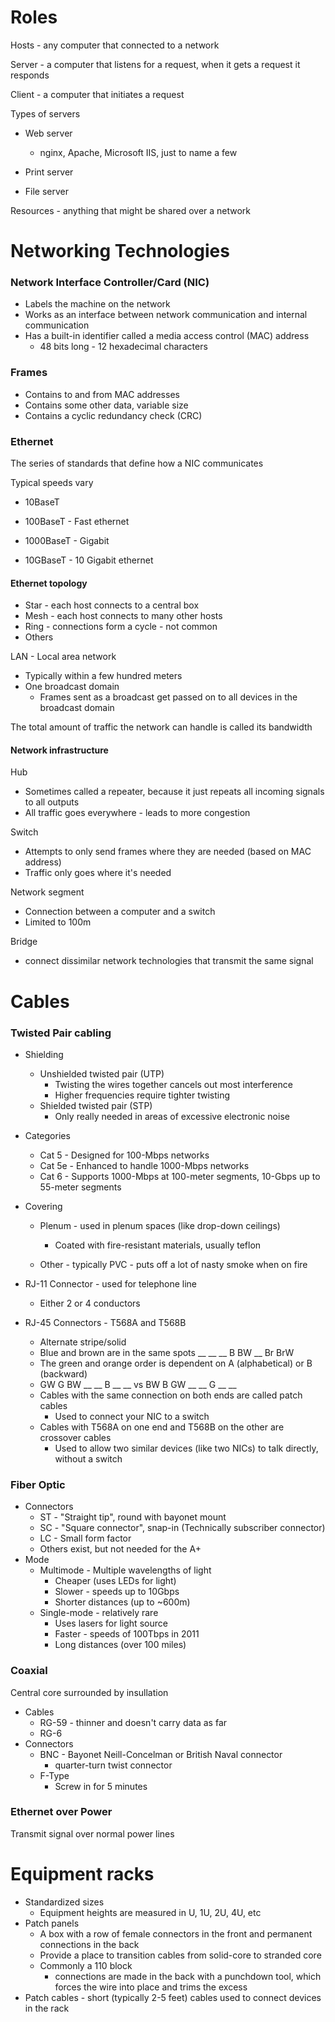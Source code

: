 # Roles

Hosts - any computer that connected to a network

Server - a computer that listens for a request, when it gets a request it responds

Client - a computer that initiates a request

Types of servers

* Web server
  * nginx, Apache, Microsoft IIS, just to name a few

* Print server
* File server

Resources - anything that might be shared over a network

# Networking Technologies

### Network Interface Controller/Card (NIC)

* Labels the machine on the network
* Works as an interface between network communication and internal communication
* Has a built-in identifier called a media access control (MAC) address
  * 48 bits long - 12 hexadecimal characters

### Frames

* Contains to and from MAC addresses
* Contains some other data, variable size
* Contains a cyclic redundancy check (CRC)

### Ethernet

The series of standards that define how a NIC communicates

Typical speeds vary

* 10BaseT
* 100BaseT - Fast ethernet
* 1000BaseT - Gigabit

* 10GBaseT - 10 Gigabit ethernet

#### Ethernet topology

* Star - each host connects to a central box
* Mesh - each host connects to many other hosts
* Ring - connections form a cycle - not common
* Others

LAN - Local area network

* Typically within a few hundred meters
* One broadcast domain
  * Frames sent as a broadcast get passed on to all devices in the broadcast domain

The total amount of traffic the network can handle is called its bandwidth


#### Network infrastructure

Hub

* Sometimes called a repeater, because it just repeats all incoming signals to all outputs
* All traffic goes everywhere - leads to more congestion

Switch

* Attempts to only send frames where they are needed (based on MAC address)
* Traffic only goes where it's needed

Network segment

* Connection between a computer and a switch
* Limited to 100m

Bridge

* connect dissimilar network technologies that transmit the same signal

# Cables

### Twisted Pair cabling

* Shielding
  * Unshielded twisted pair (UTP)
    * Twisting the wires together cancels out most interference
    * Higher frequencies require tighter twisting
  * Shielded twisted pair (STP)
    * Only really needed in areas of excessive electronic noise



* Categories
  * Cat 5 - Designed for 100-Mbps networks
  * Cat 5e - Enhanced to handle 1000-Mbps networks
  * Cat 6 - Supports 1000-Mbps at 100-meter segments, 10-Gbps up to 55-meter segments

* Covering
  * Plenum - used in plenum spaces (like drop-down ceilings)
    * Coated with fire-resistant materials, usually teflon

  * Other - typically PVC - puts off a lot of nasty smoke when on fire

* RJ-11 Connector - used for telephone line
  * Either 2 or 4 conductors


* RJ-45 Connectors - T568A and T568B

  * Alternate stripe/solid
  * Blue and brown are in the same spots __ __ __ B BW __ Br BrW
  * The green and orange order is dependent on A (alphabetical) or B (backward)
  * GW G BW __ __ B __ __    vs    BW B GW __ __ G __ __
  * Cables with the same connection on both ends are called patch cables
    * Used to connect your NIC to a switch
  * Cables with T568A on one end and T568B on the other are crossover cables
    * Used to allow two similar devices (like two NICs) to talk directly, without a switch


### Fiber Optic

* Connectors
  * ST - "Straight tip", round with bayonet mount
  * SC - "Square connector", snap-in (Technically subscriber connector)
  * LC - Small form factor
  * Others exist, but not needed for the A+
* Mode
  * Multimode - Multiple wavelengths of light
    * Cheaper (uses LEDs for light)
    * Slower - speeds up to 10Gbps
    * Shorter distances (up to ~600m)
  * Single-mode - relatively rare
    * Uses lasers for light source
    * Faster - speeds of 100Tbps in 2011
    * Long distances (over 100 miles)

### Coaxial

Central core surrounded by insullation

* Cables
  * RG-59 - thinner and doesn't carry data as far
  * RG-6
* Connectors
  * BNC - Bayonet Neill-Concelman or British Naval connector
    * quarter-turn twist connector
  * F-Type
    * Screw in for 5 minutes

### Ethernet over Power

Transmit signal over normal power lines

# Equipment racks

* Standardized sizes
  * Equipment heights are measured in U, 1U, 2U, 4U, etc
* Patch panels
  * A box with a row of female connectors in the front and permanent connections in the back
  * Provide a place to transition cables from solid-core to stranded core
  * Commonly a 110 block
    * connections are made in the back with a punchdown tool, which forces the wire into place and trims the excess
* Patch cables - short (typically 2-5 feet) cables used to connect devices in the rack

